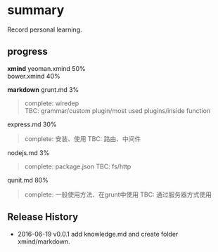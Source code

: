 # summary
Record personal learning.

## progress
**xmind**
yeoman.xmind    50%  
bower.xmind     40%  

**markdown**
grunt.md        3%
>complete: wiredep  
>TBC: grammar/custom plugin/most used plugins/inside function  

express.md      30%
>complete: 安装、使用
>TBC: 路由、中间件

nodejs.md       3%
>complete: package.json
>TBC: fs/http

qunit.md        80%
>complete: 一般使用方法、在grunt中使用
>TBC: 通过服务器方式使用

## Release History
* 2016-06-19    v0.0.1      add knowledge.md and create folder xmind/markdown.
